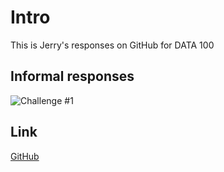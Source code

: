


# Intro
This is Jerry's responses on GitHub for DATA 100


## Informal responses

![Challenge #1](Challenge#1.png)



## Link

[GitHub](http://github.com)
